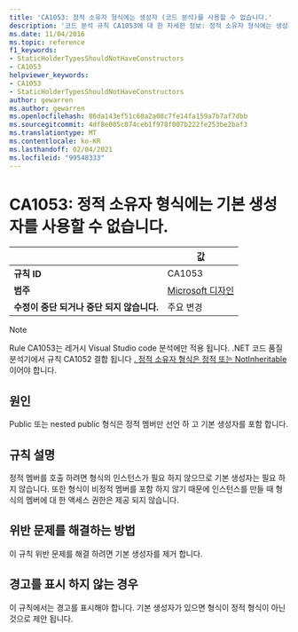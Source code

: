 ```yaml
---
title: 'CA1053: 정적 소유자 형식에는 생성자 (코드 분석)를 사용할 수 없습니다.'
description: '코드 분석 규칙 CA1053에 대 한 자세한 정보: 정적 소유자 형식에는 생성자를 사용할 수 없습니다.'
ms.date: 11/04/2016
ms.topic: reference
f1_keywords:
- StaticHolderTypesShouldNotHaveConstructors
- CA1053
helpviewer_keywords:
- CA1053
- StaticHolderTypesShouldNotHaveConstructors
author: gewarren
ms.author: gewarren
ms.openlocfilehash: 86da143ef51c60a2a08c7fe14fa159a7b7af7dbb
ms.sourcegitcommit: 4df8e005c074ceb1f978f007b222fe253be2baf3
ms.translationtype: MT
ms.contentlocale: ko-KR
ms.lasthandoff: 02/04/2021
ms.locfileid: "99548333"
---
```

# <a name="ca1053-static-holder-types-should-not-have-default-constructors"></a>CA1053: 정적 소유자 형식에는 기본 생성자를 사용할 수 없습니다.

| | 값 |
|-|-|
| **규칙 ID** |CA1053|
| **범주** |[Microsoft 디자인](design-warnings.md)|
| **수정이 중단 되거나 중단 되지 않습니다.** |주요 변경|

> [!NOTE]
> Rule CA1053는 레거시 Visual Studio code 분석에만 적용 됩니다. .NET 코드 품질 분석기에서 규칙 CA1052 결합 됩니다 [. 정적 소유자 형식은 정적 또는 NotInheritable](ca1052.md)이어야 합니다.

## <a name="cause"></a>원인

Public 또는 nested public 형식은 정적 멤버만 선언 하 고 기본 생성자를 포함 합니다.

## <a name="rule-description"></a>규칙 설명

정적 멤버를 호출 하려면 형식의 인스턴스가 필요 하지 않으므로 기본 생성자는 필요 하지 않습니다. 또한 형식이 비정적 멤버를 포함 하지 않기 때문에 인스턴스를 만들 때 형식의 멤버에 대 한 액세스 권한은 제공 되지 않습니다.

## <a name="how-to-fix-violations"></a>위반 문제를 해결하는 방법

이 규칙 위반 문제를 해결 하려면 기본 생성자를 제거 합니다.

## <a name="when-to-suppress-warnings"></a>경고를 표시 하지 않는 경우

이 규칙에서는 경고를 표시해야 합니다. 기본 생성자가 있으면 형식이 정적 형식이 아닌 것으로 제안 됩니다.
